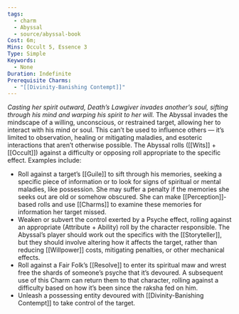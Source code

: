 ```yaml
---
tags:
  - charm
  - Abyssal
  - source/abyssal-book
Cost: 6m; 
Mins: Occult 5, Essence 3
Type: Simple
Keywords:
  - None
Duration: Indefinite
Prerequisite Charms:
  - "[[Divinity-Banishing Contempt]]"
---
```

*Casting her spirit outward, Death’s Lawgiver invades another’s soul, sifting through his mind and warping his spirit to her will.*
The Abyssal invades the mindscape of a willing, unconscious, or restrained target, allowing her to interact with his mind or soul. This can’t be used to influence others — it’s limited to observation, healing or mitigating maladies, and esoteric interactions that aren’t otherwise possible. The Abyssal rolls ([[Wits]] + [[Occult]]) against a difficulty or opposing roll appropriate to the specific effect.
Examples include:
 - Roll against a target’s [[Guile]] to sift through his memories, seeking a specific piece of information or to look for signs of spiritual or mental maladies, like possession. She may suffer a penalty if the memories she seeks out are old or somehow obscured. She can make [[Perception]]-based rolls and use [[Charms]] to examine these memories for information her target missed.
 - Weaken or subvert the control exerted by a Psyche effect, rolling against an appropriate (Attribute + Ability) roll by the character responsible. The Abyssal’s player should work out the specifics with the [[Storyteller]], but they should involve altering how it affects the target, rather than reducing [[Willpower]] costs, mitigating penalties, or other mechanical effects.
 - Roll against a Fair Folk’s [[Resolve]] to enter its spiritual maw and wrest free the shards of someone’s psyche that it’s devoured. A subsequent use of this Charm can return them to that character, rolling against a difficulty based on how it’s been since the raksha fed on him.
 - Unleash a possessing entity devoured with [[Divinity-Banishing Contempt]] to take control of the target.